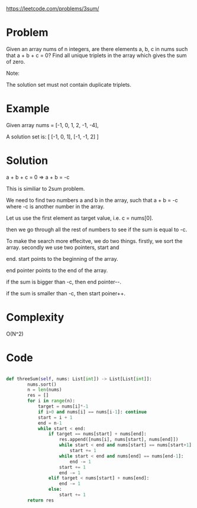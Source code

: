 https://leetcode.com/problems/3sum/


# Problem
Given an array nums of n integers, are there elements a, b, c in nums such that a + b + c = 0? Find all unique triplets in the array which gives the sum of zero.

Note:

The solution set must not contain duplicate triplets.

# Example
Given array nums = [-1, 0, 1, 2, -1, -4],

A solution set is:
[
  [-1, 0, 1],
  [-1, -1, 2]
]

# Solution
a + b + c = 0 => a + b = -c

This is similiar to 2sum problem.

We need to find two numbers a and b in the array, such that a + b = -c where -c is another number in the array.

Let us use the first element as target value, i.e. c = nums[0]. 

then we go through all the rest of numbers to see if the sum is equal to -c.

To make the search more effecitve, we do two things. firstly, we sort the array. secondly we use two pointers, start and 

end. start points to the beginning of the array.

end pointer points to the end of the array. 

if the sum is bigger than -c, then end pointer--. 

if the sum is smaller than -c, then start poiner++.


# Complexity
O(N^2)

# Code

```c++

```

```python
def threeSum(self, nums: List[int]) -> List[List[int]]:
        nums.sort()
        n = len(nums)
        res = []
        for i in range(n):
            target = nums[i]*-1
            if i>0 and nums[i] == nums[i-1]: continue
            start = i + 1
            end = n-1         
            while start < end:
                if target == nums[start] + nums[end]:
                    res.append([nums[i], nums[start], nums[end]])
                    while start < end and nums[start] == nums[start+1]:
                        start += 1
                    while start < end and nums[end] == nums[end-1]:
                        end -= 1
                    start += 1 
                    end -= 1
                elif target < nums[start] + nums[end]:
                    end -= 1
                else:
                    start += 1
        return res


```
